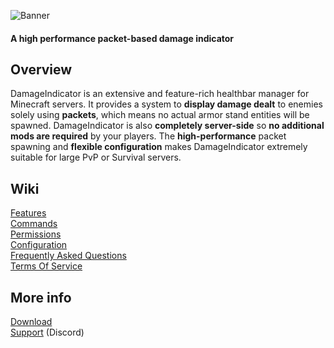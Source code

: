 ![Banner](https://imgur.com/9lCOZaz.png)
#### A high performance packet-based damage indicator

## Overview
DamageIndicator is an extensive and feature-rich healthbar manager for Minecraft servers. It provides a system to **display damage dealt** to enemies solely using **packets**, which means no actual armor stand entities will be spawned. DamageIndicator is also **completely server-side** so **no additional mods are required** by your players. The **high-performance** packet spawning and **flexible configuration** makes DamageIndicator extremely suitable for large PvP or Survival servers.

## Wiki
[Features](https://gitlab.com/Zenya4/damage-indicator/-/wikis/Features)<br>
[Commands](https://gitlab.com/Zenya4/damage-indicator/-/wikis/Commands)<br>
[Permissions](https://gitlab.com/Zenya4/damage-indicator/-/wikis/Permissions)<br>
[Configuration](https://gitlab.com/Zenya4/damage-indicator/-/wikis/Configuration)<br>
[Frequently Asked Questions](https://gitlab.com/Zenya4/damage-indicator/-/wikis/Frequently-Asked-Questions)<br>
[Terms Of Service](https://gitlab.com/Zenya4/damage-indicator/-/wikis/Terms-Of-Service)

## More info
[Download](https://www.spigotmc.org/resources/%E2%98%A0%EF%B8%8Fdamageindicator%E2%98%A0%EF%B8%8F-customisable-damage-indicator-multicolor-support-100-lagless.92423/)<br>
[Support](https://discord.gg/SH7VyYtuC2) (Discord)
